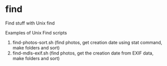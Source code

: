 # find
Find stuff with Unix find

Examples of Unix Find scripts

1. find-photos-sort.sh (find photos, get creation date using stat command, make folders and sort)
2. find-mdls-exif.sh (find photos, get the creation date from EXIF data, make folders and sort)
